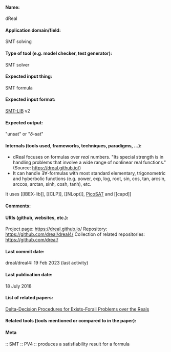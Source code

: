 #### Name:
dReal

#### Application domain/field:
SMT solving

#### Type of tool (e.g. model checker, test generator):
SMT solver

#### Expected input thing:
SMT formula

#### Expected input format:
[SMT-LIB](../../../Formats/SMT-LIB.md) v2

#### Expected output:
"unsat" or "$\delta$-sat"

#### Internals (tools used, frameworks, techniques, paradigms, ...):
- dReal focuses on formulas over *real* numbers. "Its special strength is in handling problems that involve a wide range of nonlinear real functions." (Source: https://dreal.github.io/)
- It can handle $\exists\forall$-formulas with most standard elementary, trigonometric and hyberbolic functions (e.g. power, exp, log, root, sin, cos, tan, arcsin, arccos, arctan, sinh, cosh, tanh), etc. 

It uses [[IBEX-lib]], [[CLP]], [[NLopt]], [PicoSAT](../SAT/PicoSAT.md) and [[capd]]

#### Comments:

#### URIs (github, websites, etc.):
Project page: https://dreal.github.io/
Repository: https://github.com/dreal/dreal4/
Collection of related repositories: https://github.com/dreal/

#### Last commit date:
dreal/dreal4: 19 Feb 2023 (last activity)

#### Last publication date:
18 July 2018

#### List of related papers:
[Delta-Decision Procedures for Exists-Forall Problems over the Reals](https://doi.org/10.1007/978-3-319-96142-2_15)

#### Related tools (tools mentioned or compared to in the paper):

#### Meta
:: SMT
:: PV4 :: produces a satisfiability result for a formula
